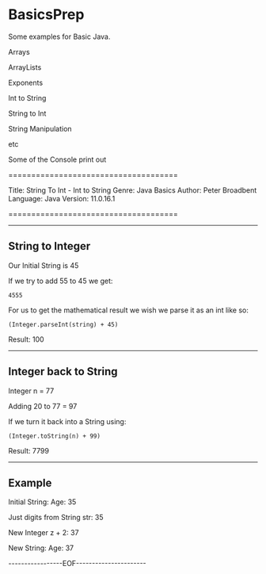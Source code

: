 # BasicsPrep


Some examples for Basic Java.

Arrays

ArrayLists

Exponents

Int to String

String to Int 

String Manipulation

etc


Some of the Console print out



=====================================

Title: String To Int - Int to String
Genre: Java Basics
Author: Peter Broadbent
Language: Java 
Version: 11.0.16.1

=====================================

-----------------
String to Integer
-----------------

Our Initial String is 
	45

If we try to add 55 to 45 we get:

	4555

For us to get the mathematical result we wish 
we parse it as an int like so: 

	(Integer.parseInt(string) + 45) 

Result: 100

----------------------
Integer back to String
----------------------

Integer n = 77

Adding 20 to 77 = 97

If we turn it back into a String using: 

	(Integer.toString(n) + 99)

Result: 7799


-------
Example
-------
Initial String: 
	Age: 35

Just digits from String str: 
	35

New Integer z + 2: 
	37

New String: 
	Age: 37

-----------------EOF----------------------
